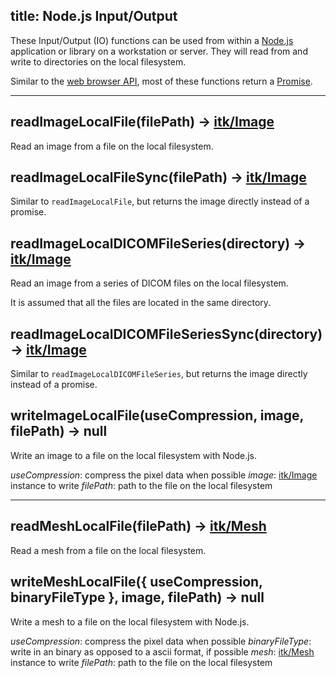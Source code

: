 title: Node.js Input/Output
---

These Input/Output (IO) functions can be used from within a [Node.js](https://nodejs.org/) application or library on a workstation or server. They will read from and write to directories on the local filesystem.

Similar to the [web browser API](./browser_io.html), most of these functions return a [Promise](https://developer.mozilla.org/en-US/docs/Web/JavaScript/Reference/Global_Objects/Promise).

---

## readImageLocalFile(filePath) -> [itk/Image](./Image.html)

Read an image from a file on the local filesystem.

## readImageLocalFileSync(filePath) -> [itk/Image](./Image.html)

Similar to `readImageLocalFile`, but returns the image directly instead of a promise.

## readImageLocalDICOMFileSeries(directory) -> [itk/Image](./Image.html)

Read an image from a series of DICOM files on the local filesystem.

It is assumed that all the files are located in the same directory.

## readImageLocalDICOMFileSeriesSync(directory) -> [itk/Image](./Image.html)

Similar to `readImageLocalDICOMFileSeries`, but returns the image directly instead of a promise.

## writeImageLocalFile(useCompression, image, filePath) -> null

Write an image to a file on the local filesystem with Node.js.

*useCompression*: compress the pixel data when possible
*image*:          [itk/Image](./Image.html) instance to write
*filePath*:       path to the file on the local filesystem

---

## readMeshLocalFile(filePath) -> [itk/Mesh](./Mesh.html)

Read a mesh from a file on the local filesystem.

## writeMeshLocalFile({ useCompression, binaryFileType }, image, filePath) -> null

Write a mesh to a file on the local filesystem with Node.js.

*useCompression*: compress the pixel data when possible
*binaryFileType*: write in an binary as opposed to a ascii format, if possible
*mesh*:           [itk/Mesh](./Mesh.html) instance to write
*filePath*:       path to the file on the local filesystem
